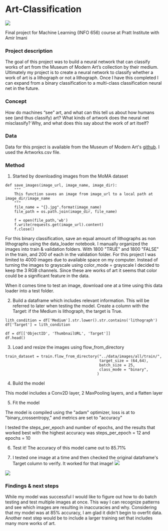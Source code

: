 # Art-Classification

![](https://raw.githubusercontent.com/perceptionmgmt/Art-Classification/main/git-images/img.jpeg)

Final project for Machine Learning (INFO 656) course at Pratt Institute with Amir Imani


### Project description
The goal of this project was to build a neural network that can classify works of art from the Museum of Modern Art’s collection by their medium. Ultimately my project is to create a neural network to classify whether a work of art is a lithograph or not a lithograph. Once I have this completed I can expand from a binary classification to a multi-class classification neural net in the future.


### Concept
How do machines “see” art, and what can this tell us about how humans see (and thus classify) art? What kinds of artwork does the neural net misclassify? Why, and what does this say about the work of art itself?


### Data
Data for this project is available from the Museum of Modern Art's [github](https://github.com/MuseumofModernArt/collection). I used the Artworks.csv file.


### Method

1. Started by downloading images from the MoMA dataset
```
def save_images(image_url, image_name, image_dir):
    """
    This function saves an image from image_url to a local path at image_dir/image_name
    """
    file_name = "{}.jpg".format(image_name)
    file_path = os.path.join(image_dir, file_name)

    f = open(file_path,'wb')
    f.write(requests.get(image_url).content)
    f.close()
```
For this binary classification, save an equal amount of lithographs as non lithographs using the data_loader notebook.
I manually organized the images into train & validation folders. With 1800 "TRUE" and 1800 "FALSE" in the train, and 200 of each in the validation folder. For this project I was limited to 4000 images due to available space on my computer. Instead of turning the images to grayscale using color_mode = grayscale I decided to keep the 3 RGB channels. Since these are works of art it seems that color could be a significant feature in the data.

When it comes time to test an image, download one at a time using this data loader into a test folder.


2.  Build a dataframe which includes relevant information. This will be referred to later when testing the model. Create a column with the Target: if the Medium is lithograph, the target is True.

```
lith_condition = df['Medium'].str.lower().str.contains('lithograph')
df['Target'] = lith_condition

df = df[['ObjectID', 'ThumbnailURL', 'Target']]
df.head()
```


3. Load and resize the images using flow_from_directory

```
train_dataset = train.flow_from_directory("../data/images/all/train/",
                                          target_size = (64,64),
                                          batch_size = 25,
                                          class_mode = "binary",
                                         )
```

4. Build the model

This model includes a Conv2D layer, 2 MaxPooling layers, and a flatten layer

5. Fit the model

The model is compiled using the "adam" optimizer, loss is at to "binary_crossentropy," and metrics are set to "accuracy"

I tested the steps_per_epoch and number of epochs, and the results that worked best with the highest accuracy was steps_per_epoch = 12 and epochs = 10

6. Test it!
The accuracy of this model came out to 85.71%

7. I tested one image at a time and then checked the original dataframe's Target column to verify. It worked for that image!
![](https://raw.githubusercontent.com/perceptionmgmt/Art-Classification/main/git-images/Screen%20Shot%202020-12-09%20at%206.34.06%20PM.jpg)

![](https://github.com/perceptionmgmt/Art-Classification/blob/main/git-images/Screen%20Shot%202020-12-09%20at%206.34.18%20PM.jpg)

### Findings & next steps

While my model was successful I would like to figure out how to do batch testing and test multiple images at once. This way I can recognize patterns and see which images are resulting in inaccuracies and why. Considering that my model was at 85% accuracy, I am glad it didn't begin to overfit data. Another next step would be to include a larger training set that includes many more works of art.

